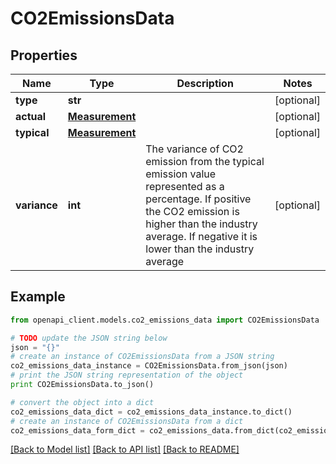 # CO2EmissionsData


## Properties
Name | Type | Description | Notes
------------ | ------------- | ------------- | -------------
**type** | **str** |  | [optional] 
**actual** | [**Measurement**](Measurement.md) |  | [optional] 
**typical** | [**Measurement**](Measurement.md) |  | [optional] 
**variance** | **int** | The variance of CO2 emission from the typical emission value represented as a percentage. If positive the CO2 emission is higher than the industry average. If negative it is lower than the industry average | [optional] 

## Example

```python
from openapi_client.models.co2_emissions_data import CO2EmissionsData

# TODO update the JSON string below
json = "{}"
# create an instance of CO2EmissionsData from a JSON string
co2_emissions_data_instance = CO2EmissionsData.from_json(json)
# print the JSON string representation of the object
print CO2EmissionsData.to_json()

# convert the object into a dict
co2_emissions_data_dict = co2_emissions_data_instance.to_dict()
# create an instance of CO2EmissionsData from a dict
co2_emissions_data_form_dict = co2_emissions_data.from_dict(co2_emissions_data_dict)
```
[[Back to Model list]](../README.md#documentation-for-models) [[Back to API list]](../README.md#documentation-for-api-endpoints) [[Back to README]](../README.md)


